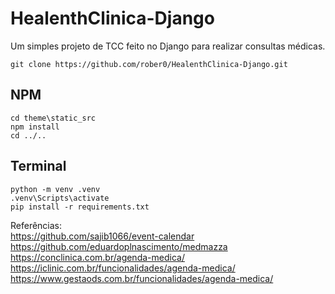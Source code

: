 # HealenthClinica-Django

Um simples projeto de TCC feito no Django para realizar consultas médicas.

```
git clone https://github.com/rober0/HealenthClinica-Django.git
```
## NPM
```
cd theme\static_src
npm install
cd ../..
```

## Terminal
```
python -m venv .venv
.venv\Scripts\activate
pip install -r requirements.txt
```

Referências: <br>
https://github.com/sajib1066/event-calendar <br>
https://github.com/eduardoplnascimento/medmazza <br>
https://conclinica.com.br/agenda-medica/ <br>
https://iclinic.com.br/funcionalidades/agenda-medica/ <br>
https://www.gestaods.com.br/funcionalidades/agenda-medica/ <br>